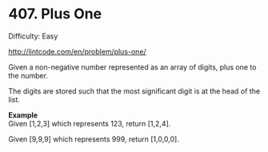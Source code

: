 # 407. Plus One

Difficulty: Easy

http://lintcode.com/en/problem/plus-one/

Given a non-negative number represented as an array of digits, plus one to the number.

The digits are stored such that the most significant digit is at the head of the list.

**Example**  
Given [1,2,3] which represents 123, return [1,2,4].

Given [9,9,9] which represents 999, return [1,0,0,0].
